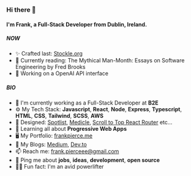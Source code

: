 ### Hi there 👋

#### I'm Frank, a Full-Stack Developer from Dublin, Ireland.

##### NOW

- ✨ Crafted last: [Stockle.org](https://www.stockle.org)
- 📕 Currently reading: The Mythical Man-Month: Essays on Software Engineering by Fred Brooks
- 💼 Working on a OpenAI API interface

##### BIO

- 🏢 I'm currently working as a Full-Stack Developer at **B2E**
- ⚙️ My Tech Stack: **Javascript**, **React**, **Node**, **Express**, **Typescript**, **HTML**, **CSS**, **Tailwind**, **SCSS**, **AWS**
- 💅 Designed: [Spotlist](https://www.spotlist.net/), [Medicle](https://www.medicle.net/), [Scroll to Top React Router](https://www.npmjs.com/package/scroll-to-top-react-router) etc…
- 🌱 Learning all about **Progressive Web Apps**
- 🖥 My Portfolio: [frankpierce.me](https://www.frankpierce.me/)
- 📖 My Blogs: [Medium](https://medium.com/@piercefrank10), [Dev.to](https://dev.to/llleeeaaannn)
- 📫 Reach me: frank.pierceee@gmail.com
- 💬 Ping me about **jobs**, **ideas**, **development**, **open source**
- 🏋️‍♂️ Fun fact: I'm an avid powerlifter
